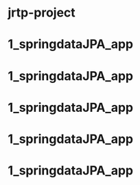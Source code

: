 # jrtp-project
# 1_springdataJPA_app
# 1_springdataJPA_app
# 1_springdataJPA_app
# 1_springdataJPA_app
# 1_springdataJPA_app
